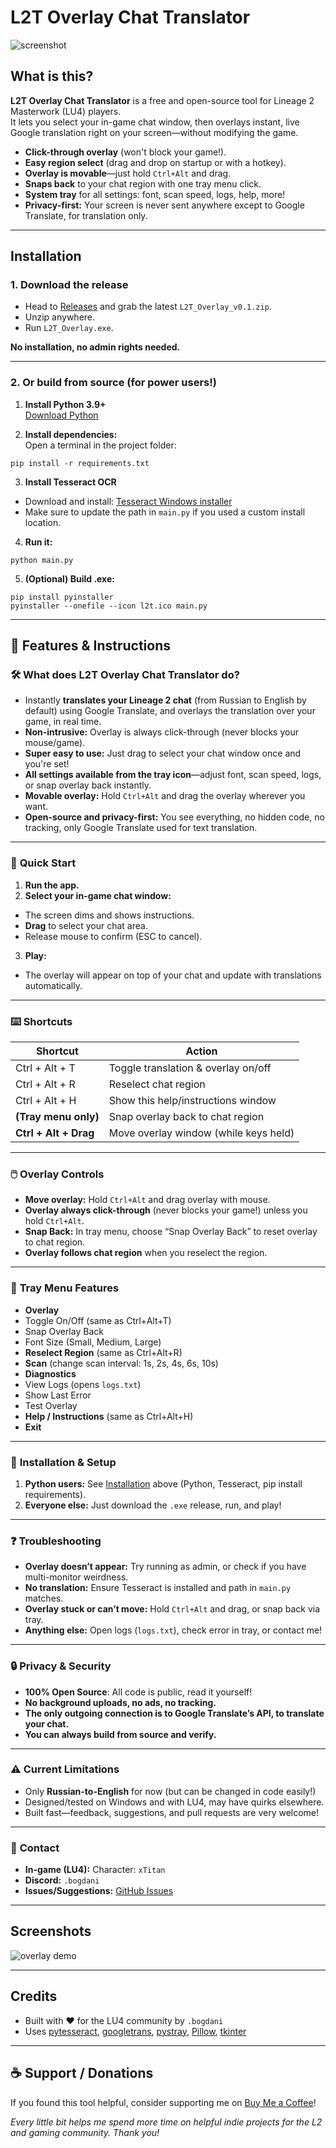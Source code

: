 # L2T Overlay Chat Translator

![screenshot](docs/screenshot.png)

## What is this?

**L2T Overlay Chat Translator** is a free and open-source tool for Lineage 2 Masterwork (LU4) players.  
It lets you select your in-game chat window, then overlays instant, live Google translation right on your screen—without modifying the game.

- **Click-through overlay** (won't block your game!).
- **Easy region select** (drag and drop on startup or with a hotkey).
- **Overlay is movable**—just hold `Ctrl+Alt` and drag.
- **Snaps back** to your chat region with one tray menu click.
- **System tray** for all settings: font, scan speed, logs, help, more!
- **Privacy-first:** Your screen is never sent anywhere except to Google Translate, for translation only.

---

## Installation

### 1. **Download the release**

- Head to [Releases](https://github.com/bodyionita/L2-Overlay/releases) and grab the latest `L2T_Overlay_v0.1.zip`.
- Unzip anywhere.
- Run `L2T_Overlay.exe`.

**No installation, no admin rights needed.**

---

### 2. **Or build from source (for power users!)**

1. **Install Python 3.9+**  
   [Download Python](https://www.python.org/downloads/)

2. **Install dependencies:**  
   Open a terminal in the project folder:
```
pip install -r requirements.txt
```

3. **Install Tesseract OCR**  
- Download and install: [Tesseract Windows installer](https://tesseract-ocr.github.io/tessdoc/Installation.html)
- Make sure to update the path in `main.py` if you used a custom install location.

4. **Run it:**  
```
python main.py
```

5. **(Optional) Build .exe:**  
```
pip install pyinstaller
pyinstaller --onefile --icon l2t.ico main.py
```


---


## 📖 Features & Instructions

### 🛠️ **What does L2T Overlay Chat Translator do?**

- Instantly **translates your Lineage 2 chat** (from Russian to English by default) using Google Translate, and overlays the translation over your game, in real time.
- **Non-intrusive:** Overlay is always click-through (never blocks your mouse/game).
- **Super easy to use:** Just drag to select your chat window once and you're set!
- **All settings available from the tray icon**—adjust font, scan speed, logs, or snap overlay back instantly.
- **Movable overlay:** Hold `Ctrl+Alt` and drag the overlay wherever you want.
- **Open-source and privacy-first:** You see everything, no hidden code, no tracking, only Google Translate used for text translation.

---

### 🚦 **Quick Start**

1. **Run the app.**
2. **Select your in-game chat window:**  
- The screen dims and shows instructions.
- **Drag** to select your chat area.
- Release mouse to confirm (ESC to cancel).
3. **Play:**  
- The overlay will appear on top of your chat and update with translations automatically.

---

### ⌨️ **Shortcuts**

| Shortcut             | Action                                           |
|----------------------|-------------------------------------------------|
| Ctrl + Alt + T       | Toggle translation & overlay on/off             |
| Ctrl + Alt + R       | Reselect chat region                            |
| Ctrl + Alt + H       | Show this help/instructions window              |
| **(Tray menu only)** | Snap overlay back to chat region                |
| **Ctrl + Alt + Drag**| Move overlay window (while keys held)           |

---

### 🖱️ **Overlay Controls**

- **Move overlay:** Hold `Ctrl+Alt` and drag overlay with mouse.
- **Overlay always click-through** (never blocks your game!) unless you hold `Ctrl+Alt`.
- **Snap Back:** In tray menu, choose “Snap Overlay Back” to reset overlay to chat region.
- **Overlay follows chat region** when you reselect the region.

---

### 📝 **Tray Menu Features**

- **Overlay**
- Toggle On/Off (same as Ctrl+Alt+T)
- Snap Overlay Back
- Font Size (Small, Medium, Large)
- **Reselect Region** (same as Ctrl+Alt+R)
- **Scan** (change scan interval: 1s, 2s, 4s, 6s, 10s)
- **Diagnostics**
- View Logs (opens `logs.txt`)
- Show Last Error
- Test Overlay
- **Help / Instructions** (same as Ctrl+Alt+H)
- **Exit**

---

### 🔧 **Installation & Setup**

1. **Python users:** See [Installation](#installation) above (Python, Tesseract, pip install requirements).
2. **Everyone else:** Just download the `.exe` release, run, and play!

---

### ❓ **Troubleshooting**

- **Overlay doesn’t appear:** Try running as admin, or check if you have multi-monitor weirdness.
- **No translation:** Ensure Tesseract is installed and path in `main.py` matches.  
- **Overlay stuck or can’t move:** Hold `Ctrl+Alt` and drag, or snap back via tray.
- **Anything else:** Open logs (`logs.txt`), check error in tray, or contact me!

---

### 🔒 **Privacy & Security**

- **100% Open Source**: All code is public, read it yourself!
- **No background uploads, no ads, no tracking.**
- **The only outgoing connection is to Google Translate’s API, to translate your chat.**
- **You can always build from source and verify.**

---

### ⚠️ **Current Limitations**

- Only **Russian-to-English** for now (but can be changed in code easily!)
- Designed/tested on Windows and with LU4, may have quirks elsewhere.
- Built fast—feedback, suggestions, and pull requests are very welcome!

---

### 👤 **Contact**

- **In-game (LU4):** Character: `xTitan`
- **Discord:** `.bogdani`
- **Issues/Suggestions:** [GitHub Issues](https://github.com/bodyionita/L2-Overlay/issues)

---

## Screenshots

![overlay demo](docs/overlay_demo.gif)

---

## Credits

- Built with ❤️ for the LU4 community by `.bogdani`
- Uses [pytesseract](https://github.com/madmaze/pytesseract), [googletrans](https://github.com/ssut/py-googletrans), [pystray](https://github.com/moses-palmer/pystray), [Pillow](https://python-pillow.org/), [tkinter](https://docs.python.org/3/library/tkinter.html)

---
## ☕ Support / Donations

If you found this tool helpful, consider supporting me on [Buy Me a Coffee](https://coff.ee/bodyionita)!

*Every little bit helps me spend more time on helpful indie projects for the L2 and gaming community. Thank you!*
